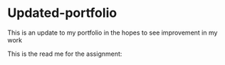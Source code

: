 # Updated-portfolio
This is an update to my portfolio in the hopes to see improvement in my work

This is the read me for the assignment:

